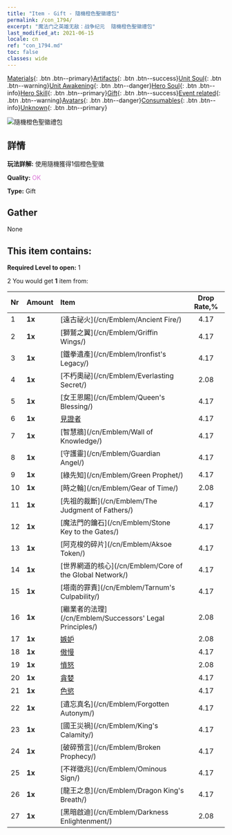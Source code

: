 ```yaml
---
title: "Item - Gift - 隨機橙色聖徽禮包"
permalink: /con_1794/
excerpt: "魔法门之英雄无敌：战争纪元  隨機橙色聖徽禮包"
last_modified_at: 2021-06-15
locale: cn
ref: "con_1794.md"
toc: false
classes: wide
---
```

 [Materials](/ItemsCN/){: .btn .btn--primary}[Artifacts](/ItemsCN/Artifacts/){: .btn .btn--success}[Unit Soul](/ItemsCN/UnitSoul/){: .btn .btn--warning}[Unit Awakening](/ItemsCN/UnitAwakening/){: .btn .btn--danger}[Hero Soul](/ItemsCN/HeroSoul/){: .btn .btn--info}[Hero Skill](/ItemsCN/HeroSkill/){: .btn .btn--primary}[Gift](/ItemsCN/Gift/){: .btn .btn--success}[Event related](/ItemsCN/Events/){: .btn .btn--warning}[Avatars](/ItemsCN/Avatars/){: .btn .btn--danger}[Consumables](/ItemsCN/Consumables/){: .btn .btn--info}[Unknown](/ItemsCN/Unknown/){: .btn .btn--primary}

 ![隨機橙色聖徽禮包](/images/t/i_907416.png)

## 詳情
 **玩法詳解:** 使用隨機獲得1個橙色聖徽

 **Quality:** <span style="color: #DA70D6">OK</span>

 **Type:** Gift

## Gather

  None

## This item contains:

 **Required Level to open:** 1

 2 You would get **1** item  from:

  | Nr | Amount |     Item    | Drop Rate,% |
  |:---|:-------|:------------|:---------:|
  | 1 |  **1x** | [遠古祕火](/cn/Emblem/Ancient Fire/) | 4.17 | 
  | 2 |  **1x** | [獅鷲之翼](/cn/Emblem/Griffin Wings/) | 4.17 | 
  | 3 |  **1x** | [鐵拳遺產](/cn/Emblem/Ironfist's Legacy/) | 4.17 | 
  | 4 |  **1x** | [不朽奧祕](/cn/Emblem/Everlasting Secret/) | 2.08 | 
  | 5 |  **1x** | [女王恩賜](/cn/Emblem/Queen's Blessing/) | 4.17 | 
  | 6 |  **1x** | [見證者](/cn/Emblem/Witness/) | 4.17 | 
  | 7 |  **1x** | [智慧牆](/cn/Emblem/Wall of Knowledge/) | 4.17 | 
  | 8 |  **1x** | [守護靈](/cn/Emblem/Guardian Angel/) | 4.17 | 
  | 9 |  **1x** | [綠先知](/cn/Emblem/Green Prophet/) | 4.17 | 
  | 10 |  **1x** | [時之輪](/cn/Emblem/Gear of Time/) | 2.08 | 
  | 11 |  **1x** | [先祖的裁斷](/cn/Emblem/The Judgment of Fathers/) | 4.17 | 
  | 12 |  **1x** | [魔法門的鑰石](/cn/Emblem/Stone Key to the Gates/) | 4.17 | 
  | 13 |  **1x** | [阿克梭的碎片](/cn/Emblem/Aksoe Token/) | 4.17 | 
  | 14 |  **1x** | [世界網道的核心](/cn/Emblem/Core of the Global Network/) | 4.17 | 
  | 15 |  **1x** | [塔南的罪責](/cn/Emblem/Tarnum's Culpability/) | 4.17 | 
  | 16 |  **1x** | [繼業者的法理](/cn/Emblem/Successors' Legal Principles/) | 2.08 | 
  | 17 |  **1x** | [嫉妒](/cn/Emblem/Jealousy/) | 2.08 | 
  | 18 |  **1x** | [傲慢](/cn/Emblem/Arrogance/) | 4.17 | 
  | 19 |  **1x** | [憤怒](/cn/Emblem/Anger/) | 2.08 | 
  | 20 |  **1x** | [貪婪](/cn/Emblem/Greed/) | 4.17 | 
  | 21 |  **1x** | [色慾](/cn/Emblem/Lust/) | 4.17 | 
  | 22 |  **1x** | [遺忘真名](/cn/Emblem/Forgotten Autonym/) | 4.17 | 
  | 23 |  **1x** | [國王災禍](/cn/Emblem/King's Calamity/) | 4.17 | 
  | 24 |  **1x** | [破碎預言](/cn/Emblem/Broken Prophecy/) | 4.17 | 
  | 25 |  **1x** | [不祥徵兆](/cn/Emblem/Ominous Sign/) | 4.17 | 
  | 26 |  **1x** | [龍王之息](/cn/Emblem/Dragon King's Breath/) | 4.17 | 
  | 27 |  **1x** | [黑暗啟迪](/cn/Emblem/Darkness Enlightenment/) | 2.08 | 

